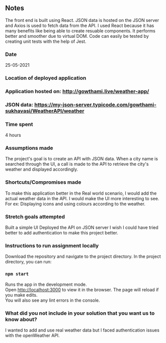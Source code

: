 ## Notes
The front end is built using React. JSON data is hosted on the JSON server and Axios is used to fetch data from the API.
I used React because it has many benefits like being able to create resuable components. It performs better and smoother due to virtual DOM. Code can easily be tested by creating unit tests with the help of Jest.


### Date
25-05-2021



### Location of deployed application
### Application hosted on: http://gowthami.live/weather-app/
### JSON data: https://my-json-server.typicode.com/gowthami-sukhavasi/WeatherAPI/weather



### Time spent
4 hours 



### Assumptions made
The project's goal is to create an API with JSON data. When a city name is searched through the UI, a call is made to the API to retrieve the city's weather and displayed accordingly.



### Shortcuts/Compromises made
To make this application better in the Real world scenario, I would add the actual weather data in the API. I would make the UI more interesting to see. For ex: Displaying icons and using colours according to the weather.



### Stretch goals attempted
Built a simple UI
Deployed the API on JSON server
I wish I could have tried better to add authentication to make this project better.


### Instructions to run assignment locally
Download the repository and navigate to the project directory.
In the project directory, you can run:

### `npm start`
Runs the app in the development mode.\
Open [http://localhost:3000](http://localhost:3000) to view it in the browser.
The page will reload if you make edits.\
You will also see any lint errors in the console.



### What did you not include in your solution that you want us to know about?
I wanted to add and use real weather data but I faced authentication issues with the openWeather API.


